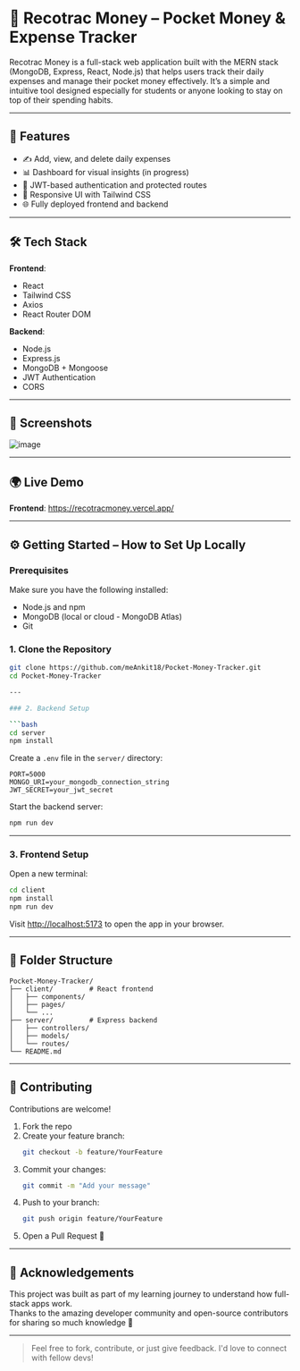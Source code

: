 # 💸 Recotrac Money – Pocket Money & Expense Tracker

Recotrac Money is a full-stack web application built with the MERN stack (MongoDB, Express, React, Node.js) that helps users track their daily expenses and manage their pocket money effectively. It’s a simple and intuitive tool designed especially for students or anyone looking to stay on top of their spending habits.

---

## 🚀 Features

- ✍️ Add, view, and delete daily expenses
- 📊 Dashboard for visual insights (in progress)
- 🔐 JWT-based authentication and protected routes
- 🎨 Responsive UI with Tailwind CSS
- 🌐 Fully deployed frontend and backend

---

## 🛠️ Tech Stack

**Frontend**:  
- React  
- Tailwind CSS  
- Axios  
- React Router DOM  

**Backend**:  
- Node.js  
- Express.js  
- MongoDB + Mongoose  
- JWT Authentication  
- CORS

---

## 📸 Screenshots

![image](https://github.com/user-attachments/assets/66d35316-4cd2-43f3-8f9e-6697b8183e0a)


---

## 🌍 Live Demo

**Frontend**: https://recotracmoney.vercel.app/   

---

## ⚙️ Getting Started – How to Set Up Locally

### Prerequisites

Make sure you have the following installed:
- Node.js and npm
- MongoDB (local or cloud - MongoDB Atlas)
- Git

### 1. Clone the Repository

```bash
git clone https://github.com/meAnkit18/Pocket-Money-Tracker.git
cd Pocket-Money-Tracker

---

### 2. Backend Setup

```bash
cd server
npm install
```

Create a `.env` file in the `server/` directory:

```env
PORT=5000
MONGO_URI=your_mongodb_connection_string
JWT_SECRET=your_jwt_secret
```

Start the backend server:

```bash
npm run dev
```

---

### 3. Frontend Setup

Open a new terminal:

```bash
cd client
npm install
npm run dev
```

Visit [http://localhost:5173](http://localhost:5173) to open the app in your browser.

---

## 📁 Folder Structure

```
Pocket-Money-Tracker/
├── client/         # React frontend
│   ├── components/
│   ├── pages/
│   └── ...
├── server/         # Express backend
│   ├── controllers/
│   ├── models/
│   └── routes/
└── README.md
```

---

## 🤝 Contributing

Contributions are welcome!

1. Fork the repo  
2. Create your feature branch:  
   ```bash
   git checkout -b feature/YourFeature
   ```
3. Commit your changes:  
   ```bash
   git commit -m "Add your message"
   ```
4. Push to your branch:  
   ```bash
   git push origin feature/YourFeature
   ```
5. Open a Pull Request 🚀

---

## 🙌 Acknowledgements

This project was built as part of my learning journey to understand how full-stack apps work.  
Thanks to the amazing developer community and open-source contributors for sharing so much knowledge 🙏

---

> Feel free to fork, contribute, or just give feedback. I'd love to connect with fellow devs!
